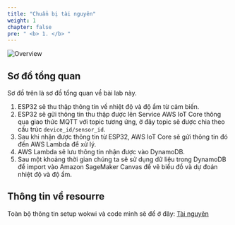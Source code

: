 ```yaml
---
title: "Chuẩn bị tài nguyên"
weight: 1
chapter: false
pre: " <b> 1. </b> "
---
```


![Overview](/images/01.png)

## Sơ đồ tổng quan

Sơ đồ trên là sơ đồ tổng quan về bài lab này. 

1. ESP32 sẽ thu thập thông tin về nhiệt độ và độ ẩm từ cảm biến.
2. ESP32 sẽ gửi thông tin thu thập được lên Service AWS IoT Core thông qua giao thức MQTT với topic tương ứng, ở đây topic sẽ được chia theo cấu trúc `device_id/sensor_id`.
3. Sau khi nhận được thông tin từ ESP32, AWS IoT Core sẽ gửi thông tin đó đến AWS Lambda để xử lý.
4. AWS Lambda sẽ lưu thông tin nhận được vào DynamoDB.
5. Sau một khoảng thời gian chúng ta sẽ sử dụng dữ liệu trong DynamoDB để import vào Amazon SageMaker Canvas để vẽ biểu đồ và dự đoán nhiệt độ và độ ẩm.

## Thông tin về resourre
Toàn bộ thông tin setup wokwi và code mình sẽ để ở đây: [Tài nguyên]()
